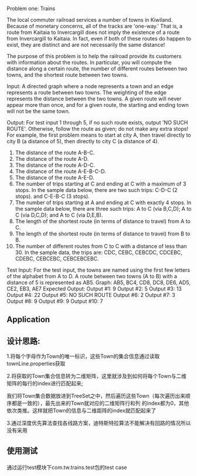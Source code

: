 Problem one: Trains
 
The local commuter railroad services a number of towns in Kiwiland.  Because of monetary concerns, all of the tracks are 'one-way.'  That is, a route from Kaitaia to Invercargill does not imply the existence of a route from Invercargill to Kaitaia.  In fact, even if both of these routes do happen to exist, they are distinct and are not necessarily the same distance!
 
The purpose of this problem is to help the railroad provide its customers with information about the routes.  In particular, you will compute the distance along a certain route, the number of different routes between two towns, and the shortest route between two towns.
 
Input:  A directed graph where a node represents a town and an edge represents a route between two towns.  The weighting of the edge represents the distance between the two towns.  A given route will never appear more than once, and for a given route, the starting and ending town will not be the same town.
 
Output: For test input 1 through 5, if no such route exists, output 'NO SUCH ROUTE'.  Otherwise, follow the route as given; do not make any extra stops!  For example, the first problem means to start at city A, then travel directly to city B (a distance of 5), then directly to city C (a distance of 4).
1.	The distance of the route A-B-C.
2.	The distance of the route A-D.
3.	The distance of the route A-D-C.
4.	The distance of the route A-E-B-C-D.
5.	The distance of the route A-E-D.
6.	The number of trips starting at C and ending at C with a maximum of 3 stops.  In the sample data below, there are two such trips: C-D-C (2 stops). and C-E-B-C (3 stops).
7.	The number of trips starting at A and ending at C with exactly 4 stops.  In the sample data below, there are three such trips: A to C (via B,C,D); A to C (via D,C,D); and A to C (via D,E,B).
8.	The length of the shortest route (in terms of distance to travel) from A to C.
9.	The length of the shortest route (in terms of distance to travel) from B to B.
10.	The number of different routes from C to C with a distance of less than 30.  In the sample data, the trips are: CDC, CEBC, CEBCDC, CDCEBC, CDEBC, CEBCEBC, CEBCEBCEBC.
 
Test Input:
For the test input, the towns are named using the first few letters of the alphabet from A to D.  A route between two towns (A to B) with a distance of 5 is represented as AB5.
Graph: AB5, BC4, CD8, DC8, DE6, AD5, CE2, EB3, AE7
Expected Output:
Output #1: 9
Output #2: 5
Output #3: 13
Output #4: 22
Output #5: NO SUCH ROUTE
Output #6: 2
Output #7: 3
Output #8: 9
Output #9: 9
Output #10: 7


## Application <p>
## 设计思路:
1.将每个字母作为Town的唯一标识，这些Town的集合信息通过读取townLine.properties获取<p>
2.将获取的Town集合信息转为二维矩阵，这里就涉及到如何将每个Town与二维矩阵的每行的index进行匹配起来;<p>
我们将Town集合数据放进到TreeSet之中，然后遍历这些Town（每次遍历出来顺序都是一致的），最先出来的Town就对应的二维矩阵行和列
的index都为0，其他依次类推。这样就把Town的信息与二维距阵的index就匹配起来了<p>
3.通过深度优先算法查找各线路方案，迪特斯特拉算法不能解决有回路的情况所以没有采用<p>

## 使用测试 <p>
通过运行test模块下com.tw.trains.test包的test case
